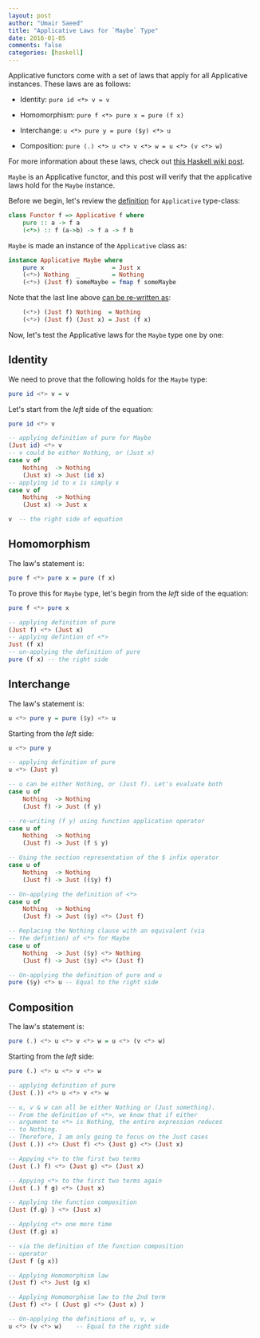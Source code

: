 ```yaml
---
layout: post
author: "Umair Saeed"
title: "Applicative Laws for `Maybe` Type"
date: 2016-01-05
comments: false
categories: [haskell]
---
```



Applicative functors come with a set of laws that apply for all Applicative instances. These laws are as follows:

- Identity: `pure id <*> v = v`

- Homomorphism: `pure f <*> pure x = pure (f x)`

- Interchange: `u <*> pure y = pure ($y) <*> u`

- Composition: `pure (.) <*> u <*> v <*> w = u <*> (v <*> w)`

<!--more-->

For more information about these laws, check out [this Haskell wiki post][0].

`Maybe` is an Applicative functor, and this post will verify that the applicative laws hold for the `Maybe` instance.

Before we begin, let's review the [definition][1] for `Applicative` type-class:

```haskell
class Functor f => Applicative f where
    pure :: a -> f a
    (<*>) :: f (a->b) -> f a -> f b
```


`Maybe` is made an instance of the `Applicative` class as:

```haskell
instance Applicative Maybe where
    pure x                   = Just x
    (<*>) Nothing  _         = Nothing
    (<*>) (Just f) someMaybe = fmap f someMaybe
```

Note that the last line above [can be re-written as][2]:

```haskell
    (<*>) (Just f) Nothing  = Nothing
    (<*>) (Just f) (Just x) = Just (f x)
```

Now, let's test the Applicative laws for the `Maybe` type one by one:


## Identity

We need to prove that the following holds for the `Maybe` type:

```haskell
pure id <*> v = v
```

Let's start from the *left* side of the equation:

```haskell
pure id <*> v

-- applying definition of pure for Maybe
(Just id) <*> v
-- v could be either Nothing, or (Just x)
case v of
    Nothing  -> Nothing
    (Just x) -> Just (id x)
-- applying id to x is simply x
case v of
    Nothing  -> Nothing
    (Just x) -> Just x

v  -- the right side of equation
```


## Homomorphism

The law's statement is:

```haskell
pure f <*> pure x = pure (f x)
```

To prove this for `Maybe` type, let's begin from the *left* side of the equation:

```haskell
pure f <*> pure x

-- applying definition of pure
(Just f) <*> (Just x)
-- applying defintion of <*>
Just (f x)
-- un-applying the definition of pure
pure (f x) -- the right side
```


## Interchange

The law's statement is:

```haskell
u <*> pure y = pure ($y) <*> u
```

Starting from the *left* side:

```haskell
u <*> pure y

-- applying definition of pure
u <*> (Just y)

-- u can be either Nothing, or (Just f). Let's evaluate both
case u of
    Nothing  -> Nothing
    (Just f) -> Just (f y)

-- re-writing (f y) using function application operator
case u of
    Nothing  -> Nothing
    (Just f) -> Just (f $ y)

-- Using the section representation of the $ infix operator
case u of
    Nothing  -> Nothing
    (Just f) -> Just (($y) f)

-- Un-applying the definition of <*>
case u of
    Nothing  -> Nothing
    (Just f) -> Just ($y) <*> (Just f)

-- Replacing the Nothing clause with an equivalent (via
-- the defintion) of <*> for Maybe
case u of
    Nothing  -> Just ($y) <*> Nothing
    (Just f) -> Just ($y) <*> (Just f)

-- Un-applying the definition of pure and u
pure ($y) <*> u -- Equal to the right side
```



## Composition

The law's statement is:

```haskell
pure (.) <*> u <*> v <*> w = u <*> (v <*> w)
```

Starting from the *left* side:

```haskell
pure (.) <*> u <*> v <*> w

-- applying definition of pure
(Just (.)) <*> u <*> v <*> w

-- u, v & w can all be either Nothing or (Just something).
-- From the definition of <*>, we know that if either
-- argument to <*> is Nothing, the entire expression reduces
-- to Nothing.
-- Therefore, I am only going to focus on the Just cases
(Just (.)) <*> (Just f) <*> (Just g) <*> (Just x)

-- Appying <*> to the first two terms
(Just (.) f) <*> (Just g) <*> (Just x)

-- Appying <*> to the first two terms again
(Just (.) f g) <*> (Just x)

-- Applying the function composition
(Just (f.g) ) <*> (Just x)

-- Applying <*> one more time
(Just (f.g) x)

-- via the definition of the function composition
-- operator
(Just f (g x))

-- Applying Homomorphism law
(Just f) <*> Just (g x)

-- Applying Homomorphism law to the 2nd term
(Just f) <*> ( (Just g) <*> (Just x) )

-- Un-applying the definitions of u, v, w
u <*> (v <*> w)    -- Equal to the right side
```



[0]: https://wiki.haskell.org/Typeclassopedia#Laws_2 "Applicative Laws"
[1]: https://hackage.haskell.org/package/base-4.8.1.0/docs/Control-Applicative.html "Control.Applicative"
[2]: http://umairsaeed.com/blog/2015/08/21/maybe-as-an-applicative-functor/ "Maybe as an Applicative Functor"
